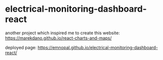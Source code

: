 # electrical-monitoring-dashboard-react

another project which inspired me to create this website: https://marekdano.github.io/react-charts-and-maps/<br/>

deployed page: https://emnopal.github.io/electrical-monitoring-dashboard-react/
